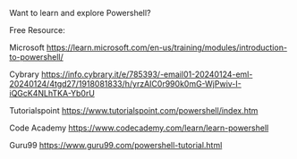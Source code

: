 Want to learn and explore Powershell?

Free Resource:

Microsoft
https://learn.microsoft.com/en-us/training/modules/introduction-to-powershell/

Cybrary
https://info.cybrary.it/e/785393/-email01-20240124-eml-20240124/4tgd27/1918081833/h/yrzAIC0r990k0mG-WjPwiv-I-iQGcK4NLhTKA-Yb0rU

Tutorialspoint
https://www.tutorialspoint.com/powershell/index.htm

Code Academy
https://www.codecademy.com/learn/learn-powershell

Guru99
https://www.guru99.com/powershell-tutorial.html
